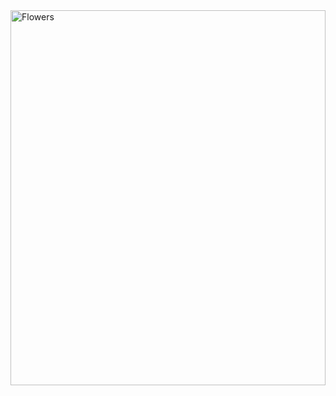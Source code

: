 <img src="	https://storage.kun.uz/source/thumbnails/_medium/10/cd-Pm4lXKIEYnxxrFlhixCMN-F_aQfHp_medium.jpg" alt="Flowers" width="100%" height="600"/>


